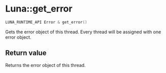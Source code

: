 # Luna::get_error

```c++
LUNA_RUNTIME_API Error & get_error()
```

Gets the error object of this thread. Every thread will be assigned with one error object. 



## Return value
Returns the error object of this thread. 

